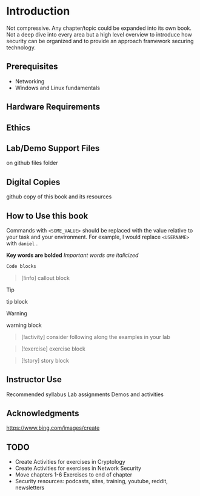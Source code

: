 # Introduction
Not compressive.  Any chapter/topic could be expanded into its own book.  Not a deep dive into every area but a high level overview to introduce how security can be organized and to provide an approach framework securing technology.

## Prerequisites
- Networking
- Windows and Linux fundamentals

## Hardware Requirements

## Ethics

## Lab/Demo Support Files
on github files folder

## Digital Copies
github copy of this book and its resources

## How to Use this book

Commands with `<SOME_VALUE>` should be replaced with the value relative to your task and your environment.  For example, I would replace  `<USERNAME>` with `daniel` .

**Key words are bolded**
*Important words are italicized* 

```js
Code blocks
```

> [!info]
callout block

> [!tip]
> tip block

> [!warning]
> warning block

> [!activity]
> consider following along the examples in your lab

> [!exercise]
> exercise block

> [!story]
> story block

## Instructor Use
Recommended syllabus
Lab assignments
Demos and activities
## Acknowledgments
https://www.bing.com/images/create

## TODO
- Create Activities for exercises in Cryptology
- Create Activities for exercises in Network Security
- Move chapters 1-6 Exercises to end of chapter
- Security resources: podcasts, sites, training, youtube, reddit, newsletters